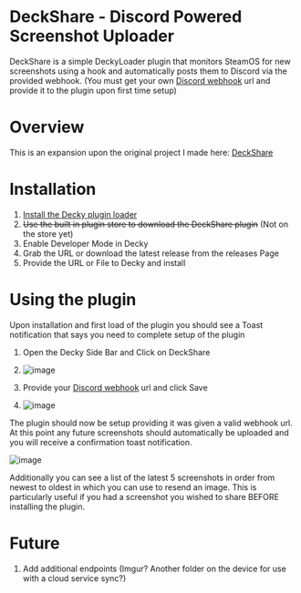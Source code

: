 # DeckShare - Discord Powered Screenshot Uploader

DeckShare is a simple DeckyLoader plugin that monitors SteamOS for new screenshots using a hook and automatically posts them to Discord via the provided webhook. (You must get your own [Discord webhook](https://support.discord.com/hc/en-us/articles/228383668-Intro-to-Webhooks) url and provide it to the plugin upon first time setup)

# Overview
This is an expansion upon the original project I made here: [DeckShare](https://github.com/SmugZombie/DeckShare)

# Installation
1. [Install the Decky plugin loader](https://github.com/SteamDeckHomebrew/decky-loader#installation)
2. ~~Use the built in plugin store to download the DeckShare plugin~~ (Not on the store yet)
2. Enable Developer Mode in Decky
3. Grab the URL or download the latest release from the releases Page
4. Provide the URL or File to Decky and install

# Using the plugin
Upon installation and first load of the plugin you should see a Toast notification that says you need to complete setup of the plugin

1. Open the Decky Side Bar and Click on DeckShare
2. 
   ![image](https://github.com/SmugZombie/DeckShare-DeckyPlugin/assets/11764327/caed3493-5f39-4380-b19b-923ecb3fb5b4)

3. Provide your [Discord webhook](https://support.discord.com/hc/en-us/articles/228383668-Intro-to-Webhooks) url and click Save
4. 
   ![image](https://github.com/SmugZombie/DeckShare-DeckyPlugin/assets/11764327/b72cb361-344a-4866-b20c-1e9211efd16e)


The plugin should now be setup providing it was given a valid webhook url. At this point any future screenshots should automatically be uploaded and you will receive a confirmation toast notification.

![image](https://github.com/SmugZombie/DeckShare-DeckyPlugin/assets/11764327/6a50c5a6-bf5d-4bc5-ada0-3891339a33d8)

Additionally you can see a list of the latest 5 screenshots in order from newest to oldest in which you can use to resend an image. This is particularly useful if you had a screenshot you wished to share BEFORE installing the plugin.

# Future
1. Add additional endpoints (Imgur? Another folder on the device for use with a cloud service sync?)
